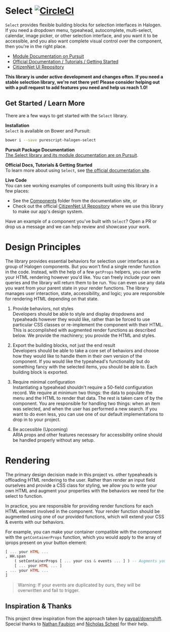 # Select [![CircleCI](https://circleci.com/gh/citizennet/purescript-halogen-select.svg?style=badge)](https://circleci.com/gh/citizennet/purescript-halogen-select)

`Select` provides flexible building blocks for selection interfaces in Halogen. If you need a dropdown menu, typeahead, autocomplete, multi-select, calendar, image picker, or other selection interface, and you want it to be accessible, and you also want complete visual control over the component, then you're in the right place.

- [Module Documentation on Pursuit](https://pursuit.purescript.org/packages/purescript-halogen-select)
- [Official Documentation / Tutorials / Getting Started](https://citizennet.github.io/purescript-halogen-select)
- [CitizenNet UI Repository](https://citizennet.github.io/purescript-ocelot)

**This library is under active development and changes often. If you need a stable selection library, we're not there yet! Please consider helping out with a pull request to add features you need and help us reach 1.0!**

## Get Started / Learn More

There are a few ways to get started with the `Select` library.

**Installation**  
`Select` is available on Bower and Pursuit:

```sh
bower i --save purescript-halogen-select
```

**Pursuit Package Documentation**  
[The Select library and its module documentation are on Pursuit](https://pursuit.purescript.org/packages/purescript-halogen-select).

**Official Docs, Tutorials & Getting Started**  
To learn more about using `Select`, see [the official documentation site](https://citizennet.github.io/purescript-halogen-select).

**Live Code**  
You can see working examples of components built using this library in a few places:

- See the [Components](https://github.com/citizennet/purescript-halogen-select/tree/master/docs/src/Components) folder from the documentation site, or
- Check out the official [CitizenNet UI Repository](https://citizennet.github.io/purescript-ocelot) where we use this library to make our app's design system.

Have an example of a component you've built with `Select`? Open a PR or drop us a message and we can help review and showcase your work.


# Design Principles  

The library provides essential behaviors for selection user interfaces as a group of Halogen components. But you won't find a single render function in the code. Instead, with the help of a few `getProps` helpers, you can write your HTML rendering however you'd like. You can freely include your own queries and the library will return them to be run. You can even use any data you want from your parent state in your render functions. The library manages user interaction, state, accessibility, and logic; you are responsible for rendering HTML depending on that state.

1. Provide behaviors, not styles  
Developers should be able to style and display dropdowns and typeaheads however they would like, rather than be forced to use particular CSS classes or re-implement the component with their HTML. This is accomplished with augmented render functions as described below. We provide the machinery; you provide the HTML and styles.

2. Export the building blocks, not just the end result  
Developers should be able to take a core set of behaviors and choose how they would like to handle them in their own version of the component. If you would like the typeahead's functionality but do something fancy with the selected items, you should be able to. Each building block is exported.

3. Require minimal configuration  
Instantiating a typeahead shouldn't require a 50-field configuration record. We require at minimum two things: the data to populate the menu and the HTML to render that data. The rest is taken care of by the component. You are responsible for handling two things: when an item was selected, and when the user has performed a new search. If you want to do even less, you can use one of our default implementations to drop in to your project.

4. Be accessible (Upcoming)  
ARIA props and other features necessary for accessibility online should be handled properly without any setup.


# Rendering

The primary design decision made in this project vs. other typeaheads is offloading HTML rendering to the user. Rather than render an input field ourselves and provide a CSS class for styling, we allow you to write your own HTML and augment your properties with the behaviors we need for the select to function.

In practice, you are responsible for providing render functions for each HTML element involved in the component. Your render function should be augmented using one of our provided functions, which will extend your CSS & events with our behaviors.

For example, you can make your container compatible with the component with the `getContainerProps` function, which you would apply to the array of iprops present on your button element:

```purescript
[ ... your HTML ...
, HH.span
    ( setContainerProps [ ... your css & events ... ] ) -- Augments your props with our behaviors
    [ ... your HTML ... ]
, ... your HTML ...
]
```

> Warning: If your events are duplicated by ours, they will be overwritten and fail to trigger.


## Inspiration & Thanks

This project drew inspiration from the approach taken by [paypal/downshift](https://github.com/paypal/downshift). Special thanks to [Nathan Faubion](https://github.com/natefaubion) and [Nicholas Scheel](https://github.com/MonoidMusician) for their help.

